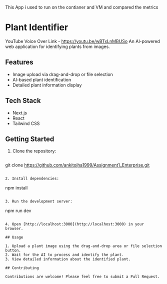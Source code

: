 This App i used to run on the contianer and VM and compared the metrics


# Plant Identifier
YouTube Voice Over Link - https://youtu.be/wBTxLnMBUSo
An AI-powered web application for identifying plants from images.

## Features

- Image upload via drag-and-drop or file selection
- AI-based plant identification
- Detailed plant information display

## Tech Stack

- Next.js
- React
- Tailwind CSS

## Getting Started

1. Clone the repository:
   ```
  git clone https://github.com/ankitojha1999/Assignment1_Enterprise.git
   ```

2. Install dependencies:
   ```
   npm install
   ```

3. Run the development server:
   ```
   npm run dev
   ```

4. Open [http://localhost:3000](http://localhost:3000) in your browser.

## Usage

1. Upload a plant image using the drag-and-drop area or file selection button.
2. Wait for the AI to process and identify the plant.
3. View detailed information about the identified plant.

## Contributing

Contributions are welcome! Please feel free to submit a Pull Request.


